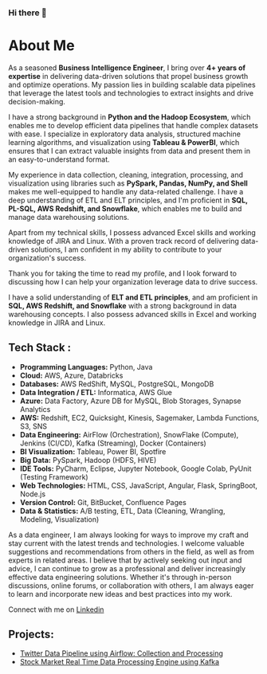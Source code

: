 ### Hi there 👋

<!--
**Shafiq-sh/Shafiq-sh** is a ✨ _special_ ✨ repository because its `README.md` (this file) appears on your GitHub profile.

Here are some ideas to get you started:

- 🔭 I’m currently working on ...
- 🌱 I’m currently learning ...
- 👯 I’m looking to collaborate on ...
- 🤔 I’m looking for help with ...
- 💬 Ask me about ...
- 📫 How to reach me: ...
- 😄 Pronouns: ...
- ⚡ Fun fact: ...
-->

# About Me

As a seasoned **Business Intelligence Engineer**,  I bring over **4+ years of expertise** in delivering data-driven solutions that propel business growth and optimize operations. My passion lies in building scalable data pipelines that leverage the latest tools and technologies to extract insights and drive decision-making.

I have a strong background in **Python and the Hadoop Ecosystem**, which enables me to develop efficient data pipelines that handle complex datasets with ease. I specialize in exploratory data analysis, structured machine learning algorithms, and visualization using **Tableau & PowerBI**, which ensures that I can extract valuable insights from data and present them in an easy-to-understand format.

My experience in data collection, cleaning, integration, processing, and visualization using libraries such as **PySpark, Pandas, NumPy, and Shell** makes me well-equipped to handle any data-related challenge. I have a deep understanding of ETL and ELT principles, and I'm proficient in **SQL, PL-SQL, AWS Redshift, and Snowflake**, which enables me to build and manage data warehousing solutions.

Apart from my technical skills, I possess advanced Excel skills and working knowledge of JIRA and Linux. With a proven track record of delivering data-driven solutions, I am confident in my ability to contribute to your organization's success.

Thank you for taking the time to read my profile, and I look forward to discussing how I can help your organization leverage data to drive success.

I have a solid understanding of **ELT and ETL principles**, and am proficient in **SQL, AWS Redshift, and Snowflake** with a strong background in data warehousing concepts. I also possess advanced skills in Excel and working knowledge in JIRA and Linux.

## Tech Stack :

* **Programming Languages:** Python, Java  
* **Cloud:** AWS, Azure, Databricks 
* **Databases:** AWS RedShift, MySQL, PostgreSQL, MongoDB  
* **Data Integration / ETL:** Informatica, AWS Glue
* **Azure:** Data Factory, Azure DB for MySQL, Blob Storages, Synapse Analytics  
* **AWS:** Redshift, EC2, Quicksight, Kinesis, Sagemaker, Lambda Functions, S3, SNS
* **Data Engineering:** AirFlow (Orchestration), SnowFlake (Compute), Jenkins (CI/CD), Kafka (Streaming), Docker (Containers)  
* **BI Visualization:** Tableau, Power BI, Spotfire  
* **Big Data:** PySpark, Hadoop (HDFS, HIVE)  
* **IDE Tools:** PyCharm, Eclipse, Jupyter Notebook, Google Colab, PyUnit (Testing Framework)  
* **Web Technologies:** HTML, CSS, JavaScript, Angular, Flask, SpringBoot, Node.js  
* **Version Control:** Git, BitBucket, Confluence Pages  
* **Data & Statistics:** A/B testing, ETL, Data (Cleaning, Wrangling, Modeling, Visualization)  
  
As a data engineer, I am always looking for ways to improve my craft and stay current with the latest trends and technologies. I welcome valuable suggestions and recommendations from others in the field, as well as from experts in related areas. I believe that by actively seeking out input and advice, I can continue to grow as a professional and deliver increasingly effective data engineering solutions. Whether it's through in-person discussions, online forums, or collaboration with others, I am always eager to learn and incorporate new ideas and best practices into my work.  

Connect with me on [Linkedin](https://www.linkedin.com/in/shafiq-k)
  
## Projects:

* [Twitter Data Pipeline using Airflow: Collection and Processing](https://github.com/Shafiq-sh/Twitter_data_pipeline_using_Apache_Airflow)  
* [Stock Market Real Time Data Processing Engine using Kafka](https://github.com//Stock-Market-Real-Time-Data-Processing-Engine-using-Kafka---Data-Engineering-Project)  
